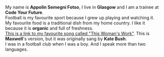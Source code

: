 My name is **Appolin Semegni Fotso**, I live in **Glasgow** and I am a trainee at **Code Your Future**.  
Football is my favourite sport because I grew up playing and watching it.  
My favourite food is a traditional dish from my home country. I like it because it is **organic** and full of freshness.  
[This is a link to my favourite song called "This Woman's Work"](https://www.youtube.com/watch?v=gkeCNeHcmXY). This is **Maxwell**'s version, but it was originally sang by **Kate Bush**.  
I was in a football club when I was a boy. And I speak more than two languages.
